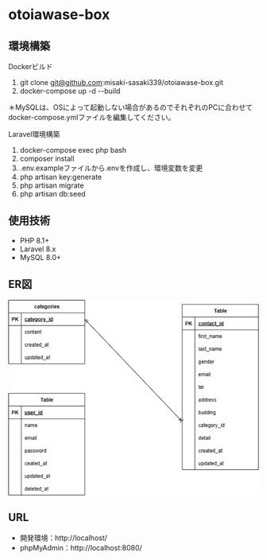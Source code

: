 # otoiawase-box

## 環境構築  
Dockerビルド　　
1. git clone git@github.com:misaki-sasaki339/otoiawase-box.git  
2. docker-compose up -d --build  
  
＊MySQLは、OSによって起動しない場合があるのでそれぞれのPCに合わせてdocker-compose.ymlファイルを編集してください。  
  
Laravel環境構築
1. docker-compose exec php bash
2. composer install
3. .env.exampleファイルから.envを作成し、環境変数を変更
4. php artisan key:generate
5. php artisan migrate
6. php artisan db:seed  
  
## 使用技術
+ PHP 8.1+
+ Laravel 8.x
+ MySQL 8.0+

## ER図
![ER Diagram](src/database/ER_diagram/ER_otoiawase.png)

## URL
+ 開発環境：http://localhost/
+ phpMyAdmin：http://localhost:8080/